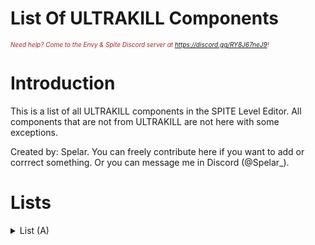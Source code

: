 # List Of ULTRAKILL Components

<i><span style="color:FireBrick; font-size:10px;">Need help? Come to the Envy & Spite Discord server at <a href="https://discord.gg/RY8J67neJ9">https://discord.gg/RY8J67neJ9</a>!</span></i>

# Introduction

This is a list of all ULTRAKILL components in the SPITE Level Editor. All components that are not from ULTRAKILL are not here with some exceptions. 

Created by: Spelar. You can freely contribute here if you want to add or corrrect something. Or you can message me in Discord (@Spelar_).

# Lists

<details>

<summary>List (A)</summary>

# Components number - 37

|Component|Function|Screenshot|
|---------|--------|----------|
|Abrupt Level Changer|Loads a vannila level.|
|Activate Arena|Activates a Arena.|
|Activate Next Wave|Activates the next wave in a Arena.|
|Activate Next Wave HP|Activates the next wave when a certain enemy reaches a certain health amount.|
|Activate On Controller|Activates a event when a player is using a controller.|
|Activate On Slider Values|Activates a event when a certain slider level is set.|
|Activate On Sound End|Activates a event when a sound has ended.|
|Add Force|Applies a force to the player.|
|Add Kill|Unknown.|
|Additional Map Details|Adds author links (i.e. YoutUbe channel of a level creator). Made for Tundra/Agony, doesn't work in SPITE.|
|Addressable Replacer|Not a ULTRAKILL component but its common. It replaces a object its attached to with a other object that is in its "Path".|
|Advanced Options|Unknown.|
|Agony Controller|Unknown. Reloads the level?|
|Alt Pick Up|Unlocks a Alt. Weapon and destroys itself.|
|Alter Menu Elements|
|Alter Menu Vector 3 Field|
|Always Look At Camera|Makes a object to always look at a camera.(enemies use this).|
|Ambient Glow|
|Animated Texture|Animates a texture.|
|Animation Event Message|
|Animation Event To Ultrakill Event|
|Animation Speed Randomizer|
|Arena|
|Arena Status|
|Aspect Ratio Changer|
|Asset Helper|Unknown
|Assist Controller|
|Assist Options|
|Attack Trail|
|Attribute Checker|
|Audio Continue On Enable|
|Audio Mixer Controller|
|Author Link Row|
|Auto Register State|
|AutoComplete ComboBox|




<!--# PICTURE TEMPLATE
<div style="text-align: center;">
	<figure>
		<img src="https://github.com/layzyidiot/e-sw/blob/main/images/(PLACEHOLDER).png?raw=true" alt="(PLACEHODLER)" width="90%" height="90%">
		<figcaption>(PLACEHOLDER)</figcaption>
	</figure>
</div>	-->

